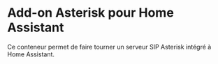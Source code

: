 # Add-on Asterisk pour Home Assistant

Ce conteneur permet de faire tourner un serveur SIP Asterisk intégré à Home Assistant.

